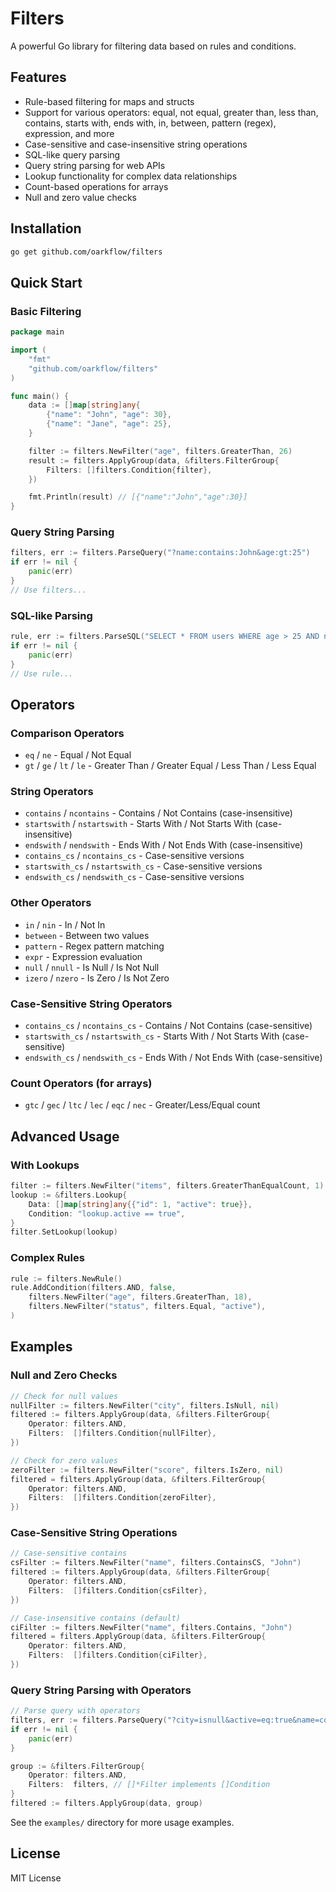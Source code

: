 # Filters

A powerful Go library for filtering data based on rules and conditions.

## Features

- Rule-based filtering for maps and structs
- Support for various operators: equal, not equal, greater than, less than, contains, starts with, ends with, in, between, pattern (regex), expression, and more
- Case-sensitive and case-insensitive string operations
- SQL-like query parsing
- Query string parsing for web APIs
- Lookup functionality for complex data relationships
- Count-based operations for arrays
- Null and zero value checks

## Installation

```bash
go get github.com/oarkflow/filters
```

## Quick Start

### Basic Filtering

```go
package main

import (
    "fmt"
    "github.com/oarkflow/filters"
)

func main() {
    data := []map[string]any{
        {"name": "John", "age": 30},
        {"name": "Jane", "age": 25},
    }

    filter := filters.NewFilter("age", filters.GreaterThan, 26)
    result := filters.ApplyGroup(data, &filters.FilterGroup{
        Filters: []filters.Condition{filter},
    })

    fmt.Println(result) // [{"name":"John","age":30}]
}
```

### Query String Parsing

```go
filters, err := filters.ParseQuery("?name:contains:John&age:gt:25")
if err != nil {
    panic(err)
}
// Use filters...
```

### SQL-like Parsing

```go
rule, err := filters.ParseSQL("SELECT * FROM users WHERE age > 25 AND name LIKE 'J%'")
if err != nil {
    panic(err)
}
// Use rule...
```

## Operators

### Comparison Operators
- `eq` / `ne` - Equal / Not Equal
- `gt` / `ge` / `lt` / `le` - Greater Than / Greater Equal / Less Than / Less Equal

### String Operators
- `contains` / `ncontains` - Contains / Not Contains (case-insensitive)
- `startswith` / `nstartswith` - Starts With / Not Starts With (case-insensitive)
- `endswith` / `nendswith` - Ends With / Not Ends With (case-insensitive)
- `contains_cs` / `ncontains_cs` - Case-sensitive versions
- `startswith_cs` / `nstartswith_cs` - Case-sensitive versions
- `endswith_cs` / `nendswith_cs` - Case-sensitive versions

### Other Operators
- `in` / `nin` - In / Not In
- `between` - Between two values
- `pattern` - Regex pattern matching
- `expr` - Expression evaluation
- `null` / `nnull` - Is Null / Is Not Null
- `izero` / `nzero` - Is Zero / Is Not Zero

### Case-Sensitive String Operators
- `contains_cs` / `ncontains_cs` - Contains / Not Contains (case-sensitive)
- `startswith_cs` / `nstartswith_cs` - Starts With / Not Starts With (case-sensitive)
- `endswith_cs` / `nendswith_cs` - Ends With / Not Ends With (case-sensitive)

### Count Operators (for arrays)
- `gtc` / `gec` / `ltc` / `lec` / `eqc` / `nec` - Greater/Less/Equal count

## Advanced Usage

### With Lookups

```go
filter := filters.NewFilter("items", filters.GreaterThanEqualCount, 1)
lookup := &filters.Lookup{
    Data: []map[string]any{{"id": 1, "active": true}},
    Condition: "lookup.active == true",
}
filter.SetLookup(lookup)
```

### Complex Rules

```go
rule := filters.NewRule()
rule.AddCondition(filters.AND, false,
    filters.NewFilter("age", filters.GreaterThan, 18),
    filters.NewFilter("status", filters.Equal, "active"),
)
```

## Examples

### Null and Zero Checks

```go
// Check for null values
nullFilter := filters.NewFilter("city", filters.IsNull, nil)
filtered := filters.ApplyGroup(data, &filters.FilterGroup{
    Operator: filters.AND,
    Filters:  []filters.Condition{nullFilter},
})

// Check for zero values
zeroFilter := filters.NewFilter("score", filters.IsZero, nil)
filtered = filters.ApplyGroup(data, &filters.FilterGroup{
    Operator: filters.AND,
    Filters:  []filters.Condition{zeroFilter},
})
```

### Case-Sensitive String Operations

```go
// Case-sensitive contains
csFilter := filters.NewFilter("name", filters.ContainsCS, "John")
filtered := filters.ApplyGroup(data, &filters.FilterGroup{
    Operator: filters.AND,
    Filters:  []filters.Condition{csFilter},
})

// Case-insensitive contains (default)
ciFilter := filters.NewFilter("name", filters.Contains, "John")
filtered = filters.ApplyGroup(data, &filters.FilterGroup{
    Operator: filters.AND,
    Filters:  []filters.Condition{ciFilter},
})
```

### Query String Parsing with Operators

```go
// Parse query with operators
filters, err := filters.ParseQuery("?city=isnull&active=eq:true&name=contains_cs:John")
if err != nil {
    panic(err)
}

group := &filters.FilterGroup{
    Operator: filters.AND,
    Filters:  filters, // []*Filter implements []Condition
}
filtered := filters.ApplyGroup(data, group)
```

See the `examples/` directory for more usage examples.

## License

MIT License
